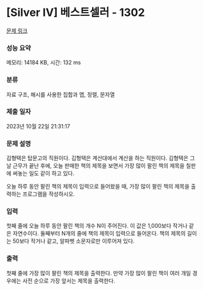 # [Silver IV] 베스트셀러 - 1302 

[문제 링크](https://www.acmicpc.net/problem/1302) 

### 성능 요약

메모리: 14184 KB, 시간: 132 ms

### 분류

자료 구조, 해시를 사용한 집합과 맵, 정렬, 문자열

### 제출 일자

2023년 10월 22일 21:31:17

### 문제 설명

<p>김형택은 탑문고의 직원이다. 김형택은 계산대에서 계산을 하는 직원이다. 김형택은 그날 근무가 끝난 후에, 오늘 판매한 책의 제목을 보면서 가장 많이 팔린 책의 제목을 칠판에 써놓는 일도 같이 하고 있다.</p>

<p>오늘 하루 동안 팔린 책의 제목이 입력으로 들어왔을 때, 가장 많이 팔린 책의 제목을 출력하는 프로그램을 작성하시오.</p>

### 입력 

 <p>첫째 줄에 오늘 하루 동안 팔린 책의 개수 N이 주어진다. 이 값은 1,000보다 작거나 같은 자연수이다. 둘째부터 N개의 줄에 책의 제목이 입력으로 들어온다. 책의 제목의 길이는 50보다 작거나 같고, 알파벳 소문자로만 이루어져 있다.</p>

### 출력 

 <p>첫째 줄에 가장 많이 팔린 책의 제목을 출력한다. 만약 가장 많이 팔린 책이 여러 개일 경우에는 사전 순으로 가장 앞서는 제목을 출력한다.</p>

